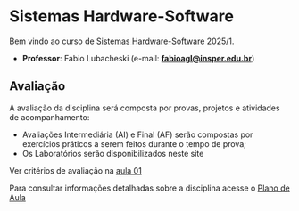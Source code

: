 # Sistemas Hardware-Software

Bem vindo ao curso de [Sistemas Hardware-Software](./outros/sistemas-hardware-software.html) 2025/1.

* **Professor**: Fabio Lubacheski (e-mail: **fabioagl@insper.edu.br**)
<!-- * **Ninja**: xxx -->



## Avaliação

A avaliação da disciplina será composta por provas, projetos e atividades de acompanhamento:

* Avaliações Intermediária (AI) e Final (AF) serão compostas por exercícios práticos a serem feitos durante o tempo de prova;
* Os Laboratórios serão disponibilizados neste site

Ver critérios de avaliação na [aula 01](./aulas/01-inteiros/slides.pdf)

Para consultar informações detalhadas sobre a disciplina acesse o [Plano de Aula](2024_02_PlanoDeAula.pdf)
